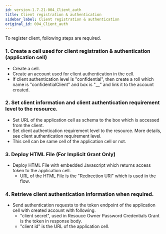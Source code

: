 ```yaml
---
id: version-1.7.21-004_Client_auth
title: Client registration & authentication
sidebar_label: Client registration & authentication
original_id: 004_Client_auth
---
```

To register client, following steps are required.

### 1. Create a cell used for client registration & authentication (application cell)
* Create a cell.
* Create an account used for client authentication in the cell.
* If client authentication level is "confidential", then create a roll which name is "confidentialClient" and box is "\__" and link it to the account created.

### 2. Set client information and client authentication requirement level to the resource.
* Set URL of the application cell as schema to the box which is accessed from the client.
* Set client authentication requirement level to the resource. More details, see client authentication requirement level.
* This cell can be same cell of the application cell or not.

### 3. Deploy HTML File (For Implicit Grant Only)
* Deploy HTML File with embedded Javascript which returns access token to the application cell.
  * URL of the HTML File is the "Redirection URI" which is used in the flow.

### 4. Retrieve client authentication information when required.

* Send authentication requests to the token endpoint of the application cell with created account with following.
  * "client secret", used in Resouce Owner Password Credentials Grant is the token in response body.
  * "client id" is the URL of the application cell.
